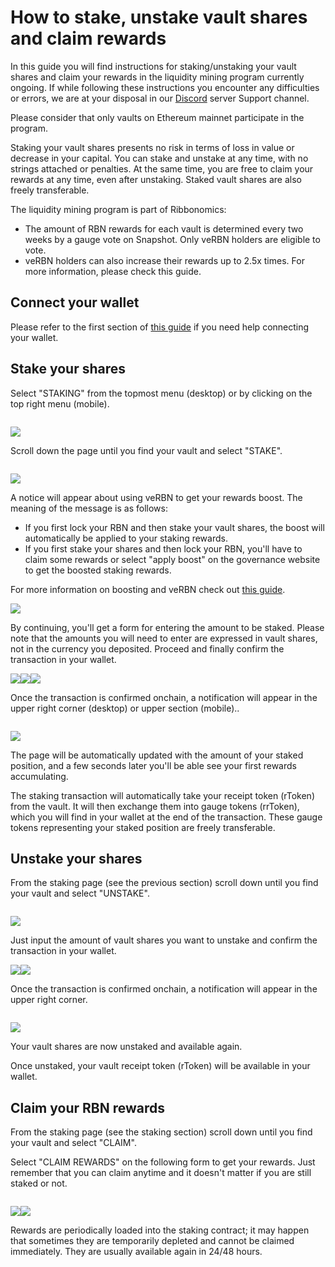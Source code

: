 # How to stake, unstake vault shares and claim rewards

In this guide you will find instructions for staking/unstaking your vault shares and claim your rewards in the liquidity mining program currently ongoing. If while following these instructions you encounter any difficulties or errors, we are at your disposal in our [Discord](https://www.google.com/url?q=https://discord.gg/rm7h9ce3ep\&sa=D\&source=editors\&ust=1662913666393691\&usg=AOvVaw2En00A5xtkjoM1h7E1Z8Nj) server Support channel.

Please consider that only vaults on Ethereum mainnet participate in the program.

Staking your vault shares presents no risk in terms of loss in value or decrease in your capital. You can stake and unstake at any time, with no strings attached or penalties. At the same time, you are free to claim your rewards at any time, even after unstaking. Staked vault shares are also freely transferable.

The liquidity mining program is part of Ribbonomics:

* The amount of RBN rewards for each vault is determined every two weeks by a gauge vote on Snapshot. Only veRBN holders are eligible to vote.
* veRBN holders can also increase their rewards up to 2.5x times. For more information, please check this guide.

## Connect your wallet <a href="#h.hf5hlm9dkqrg" id="h.hf5hlm9dkqrg"></a>

Please refer to the first section of [this guide](how-to-deposit.md#connect-your-wallet) if you need help connecting your wallet.

## Stake your shares <a href="#h.ig30e2hrjp4j" id="h.ig30e2hrjp4j"></a>

Select "STAKING" from the topmost menu (desktop) or by clicking on the top right menu (mobile).

<figure><img src="../.gitbook/assets/image5 (5)" alt=""><figcaption></figcaption></figure>

![](<../.gitbook/assets/image10 (3)>)

Scroll down the page until you find your vault and select "STAKE".

<figure><img src="../.gitbook/assets/image2 (1)" alt=""><figcaption></figcaption></figure>

![](<../.gitbook/assets/image17 (2)>)

A notice will appear about using veRBN to get your rewards boost. The meaning of the message is as follows:

* If you first lock your RBN and then stake your vault shares, the boost will automatically be applied to your staking rewards.
* If you first stake your shares and then lock your RBN, you'll have to claim some rewards or select "apply boost" on the governance website to get the boosted staking rewards.

For more information on boosting and veRBN check out [this guide](../ribbon-dao/how-to-lock-rbn-boost-and-claim-protocol-revenues.md).

![](<../.gitbook/assets/image14 (4)>)

By continuing, you'll get a form for entering the amount to be staked. Please note that the amounts you will need to enter are expressed in vault shares, not in the currency you deposited. Proceed and finally confirm the transaction in your wallet.

![](<../.gitbook/assets/image19 (3)>)![](<../.gitbook/assets/image18 (2)>)![](<../.gitbook/assets/image9 (5)>)

Once the transaction is confirmed onchain, a notification will appear in the upper right corner (desktop) or upper section (mobile)..

<figure><img src="../.gitbook/assets/image6 (6)" alt=""><figcaption></figcaption></figure>

![](<../.gitbook/assets/image1 (3)>)

The page will be automatically updated with the amount of your staked position, and a few seconds later you'll be able see your first rewards accumulating.

The staking transaction will automatically take your receipt token (rToken) from the vault. It will then exchange them into gauge tokens (rrToken), which you will find in your wallet at the end of the transaction. These gauge tokens representing your staked position are freely transferable.

## Unstake your shares <a href="#h.stqn8ca118g" id="h.stqn8ca118g"></a>

From the staking page (see the previous section) scroll down until you find your vault and select "UNSTAKE".

<figure><img src="../.gitbook/assets/image7 (7)" alt=""><figcaption></figcaption></figure>

![](<../.gitbook/assets/image16 (4)>)

Just input the amount of vault shares you want to unstake and confirm the transaction in your wallet.

![](<../.gitbook/assets/image8 (4)>)![](<../.gitbook/assets/image15 (5)>)

Once the transaction is confirmed onchain, a notification will appear in the upper right corner.

<figure><img src="../.gitbook/assets/image11 (1)" alt=""><figcaption></figcaption></figure>

![](<../.gitbook/assets/image13 (5)>)

Your vault shares are now unstaked and available again.

Once unstaked, your vault receipt token (rToken) will be available in your wallet.

## Claim your RBN rewards <a href="#h.z3a4mqkzsslw" id="h.z3a4mqkzsslw"></a>

From the staking page (see the staking section) scroll down until you find your vault and select "CLAIM".

Select "CLAIM REWARDS" on the following form to get your rewards. Just remember that you can claim anytime and it doesn't matter if you are still staked or not.

<figure><img src="../.gitbook/assets/image4 (4)" alt=""><figcaption></figcaption></figure>

![](<../.gitbook/assets/image3 (3)>)![](<../.gitbook/assets/image12 (2)>)

Rewards are periodically loaded into the staking contract; it may happen that sometimes they are temporarily depleted and cannot be claimed immediately. They are usually available again in 24/48 hours.
